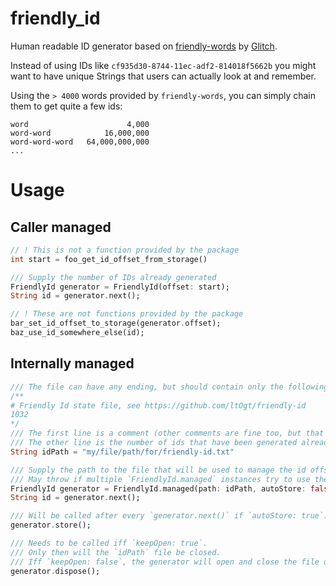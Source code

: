 # friendly_id
Human readable ID generator based on [friendly-words](https://github.com/glitchdotcom/friendly-words) by [Glitch](https://github.com/glitchdotcom).

Instead of using IDs like `cf935d30-8744-11ec-adf2-814018f5662b` you might want to have unique Strings that users can actually look at and remember.

Using the `> 4000` words provided by `friendly-words`, you can simply chain them to get quite a few ids:
```
word                      4,000
word-word            16,000,000
word-word-word   64,000,000,000
...
```

# Usage
## Caller managed
```dart
// ! This is not a function provided by the package
int start = foo_get_id_offset_from_storage()

/// Supply the number of IDs already generated
FriendlyId generator = FriendlyId(offset: start);
String id = generator.next();

// ! These are not functions provided by the package
bar_set_id_offset_to_storage(generator.offset);
baz_use_id_somewhere_else(id);
```

## Internally managed
```dart
/// The file can have any ending, but should contain only the following content:
/**
# Friendly Id state file, see https://github.com/ltOgt/friendly-id
1032
*/
/// The first line is a comment (other comments are fine too, but that one is generated automatically)
/// The other line is the number of ids that have been generated already
String idPath = "my/file/path/for/friendly-id.txt"

/// Supply the path to the file that will be used to manage the id offset
/// May throw if multiple `FriendlyId.managed` instances try to use the same file at a time
FriendlyId generator = FriendlyId.managed(path: idPath, autoStore: false, keepOpen: true);
String id = generator.next();

/// Will be called after every `generator.next()` if `autoStore: true`.
generator.store();

/// Needs to be called iff `keepOpen: true`.
/// Only then will the `idPath` file be closed.
/// Iff `keepOpen: false`, the generator will open and close the file on every write
generator.dispose();
```